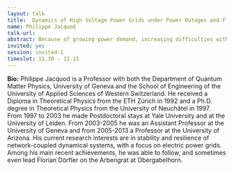```yaml
---
layout: talk
title:  Dynamics of High Voltage Power Grids under Power Outages and Fluctuations
name: Philippe Jacquod 
talk-url: 
abstract: Because of growing power demand, increasing difficulties with grid upgrades, and the emergence of intermittent new renewable energy sources, electric power systems are more and more often operated closer to their maximal capacity. The increasing penetration of new renewable energy sources furthermore reduces the overall mechanical inertia available. All this raises important grid stability issues over short to medium time scales, which can be answered only through in-depth investigations of power grid dynamics over large geographical scales. I will first describe PanTaGruEl, a dynamical grid model we constructed to investigate voltage angle and frequency dynamics following disturbances in the synchronous grid of continental Europe. PanTaGruEl will then be used to corroborate theoretical predictions (i) on global grid robustness, (ii) on the location of local grid vulnerabilities, (iii) on the optimal location of mechanical inertia and of primary control and (iv) on the propagation of frequency waves following local disturbances. Time and spatial scales are identified, which separate regimes with different dynamical behaviors. 
invited: yes
session: invited-1
timeslot: 11.30 - 12.15
---
```

**Bio:**
Philippe Jacquod is a Professor with both the Department of Quantum Matter Physics, University of Geneva and the School of Engineering of the University of Applied Sciences of Western Switzerland. He received a Diploma in Theoretical Physics from the ETH Zürich in 1992 and a Ph.D. degree in Theoretical Physics from the University of Neuchâtel in 1997. From 1997 to 2003 he made Postdoctoral stays at Yale University and at the University of Leiden. From 2003-2005 he was an Assistant Professor at the University of Geneva and from 2005-2013 a Professor at the University of Arizona. His current research interests are in stability and resilience of network-coupled dynamical systems, with a focus on electric power grids. Among his main recent achievements, he was able to follow, and sometimes even lead Florian Dörfler on the Arbengrat at Obergabelhorn.
